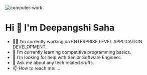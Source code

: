 ![computer-work](https://user-images.githubusercontent.com/80335921/142726562-952c929c-b273-4101-8de8-bf61edc0d34d.gif)


# Hi 🤚 I'm Deepangshi Saha 


- 👩‍💻 I’m currently working on ENTERPRISE LEVEL APPLICATION DEVELOPMENT.
- 🌱 I’m currently learning competitive programming basics.
- 🤔 I’m looking for help with Senior Software Engineer.
- 💬 Ask me about any tech related stuffs.
- 📫 How to reach me: ...


